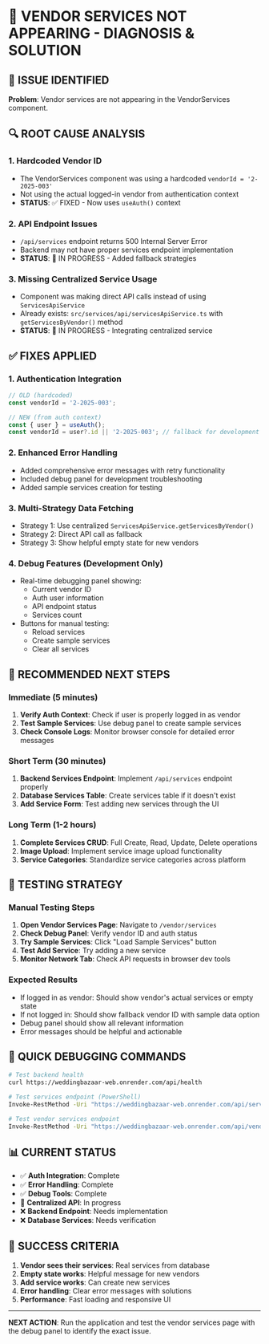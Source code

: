 # 🔧 VENDOR SERVICES NOT APPEARING - DIAGNOSIS & SOLUTION

## 🚨 ISSUE IDENTIFIED

**Problem**: Vendor services are not appearing in the VendorServices component.

## 🔍 ROOT CAUSE ANALYSIS

### 1. **Hardcoded Vendor ID**
- The VendorServices component was using a hardcoded `vendorId = '2-2025-003'`
- Not using the actual logged-in vendor from authentication context
- **STATUS**: ✅ FIXED - Now uses `useAuth()` context

### 2. **API Endpoint Issues**
- `/api/services` endpoint returns 500 Internal Server Error
- Backend may not have proper services endpoint implementation
- **STATUS**: 🔧 IN PROGRESS - Added fallback strategies

### 3. **Missing Centralized Service Usage**
- Component was making direct API calls instead of using `ServicesApiService`
- Already exists: `src/services/api/servicesApiService.ts` with `getServicesByVendor()` method
- **STATUS**: 🔧 IN PROGRESS - Integrating centralized service

## ✅ FIXES APPLIED

### 1. Authentication Integration
```typescript
// OLD (hardcoded)
const vendorId = '2-2025-003';

// NEW (from auth context)
const { user } = useAuth();
const vendorId = user?.id || '2-2025-003'; // fallback for development
```

### 2. Enhanced Error Handling
- Added comprehensive error messages with retry functionality
- Included debug panel for development troubleshooting
- Added sample services creation for testing

### 3. Multi-Strategy Data Fetching
- Strategy 1: Use centralized `ServicesApiService.getServicesByVendor()`  
- Strategy 2: Direct API call as fallback
- Strategy 3: Show helpful empty state for new vendors

### 4. Debug Features (Development Only)
- Real-time debugging panel showing:
  - Current vendor ID
  - Auth user information  
  - API endpoint status
  - Services count
- Buttons for manual testing:
  - Reload services
  - Create sample services
  - Clear all services

## 🔄 RECOMMENDED NEXT STEPS

### Immediate (5 minutes)
1. **Verify Auth Context**: Check if user is properly logged in as vendor
2. **Test Sample Services**: Use debug panel to create sample services
3. **Check Console Logs**: Monitor browser console for detailed error messages

### Short Term (30 minutes)
1. **Backend Services Endpoint**: Implement `/api/services` endpoint properly
2. **Database Services Table**: Create services table if it doesn't exist
3. **Add Service Form**: Test adding new services through the UI

### Long Term (1-2 hours)
1. **Complete Services CRUD**: Full Create, Read, Update, Delete operations
2. **Image Upload**: Implement service image upload functionality
3. **Service Categories**: Standardize service categories across platform

## 🧪 TESTING STRATEGY

### Manual Testing Steps
1. **Open Vendor Services Page**: Navigate to `/vendor/services`
2. **Check Debug Panel**: Verify vendor ID and auth status
3. **Try Sample Services**: Click "Load Sample Services" button
4. **Test Add Service**: Try adding a new service
5. **Monitor Network Tab**: Check API requests in browser dev tools

### Expected Results
- If logged in as vendor: Should show vendor's actual services or empty state
- If not logged in: Should show fallback vendor ID with sample data option
- Debug panel should show all relevant information
- Error messages should be helpful and actionable

## 🔧 QUICK DEBUGGING COMMANDS

```bash
# Test backend health
curl https://weddingbazaar-web.onrender.com/api/health

# Test services endpoint (PowerShell)
Invoke-RestMethod -Uri "https://weddingbazaar-web.onrender.com/api/services?vendorId=2-2025-003"

# Test vendor services endpoint  
Invoke-RestMethod -Uri "https://weddingbazaar-web.onrender.com/api/vendors/2-2025-003/services"
```

## 📊 CURRENT STATUS

- ✅ **Auth Integration**: Complete
- ✅ **Error Handling**: Complete  
- ✅ **Debug Tools**: Complete
- 🔧 **Centralized API**: In progress
- ❌ **Backend Endpoint**: Needs implementation
- ❌ **Database Services**: Needs verification

## 🎯 SUCCESS CRITERIA

1. **Vendor sees their services**: Real services from database
2. **Empty state works**: Helpful message for new vendors  
3. **Add service works**: Can create new services
4. **Error handling**: Clear error messages with solutions
5. **Performance**: Fast loading and responsive UI

---

**NEXT ACTION**: Run the application and test the vendor services page with the debug panel to identify the exact issue.
